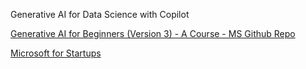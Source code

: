 Generative AI for Data Science with Copilot

[Generative AI for Beginners (Version 3) - A Course - MS Github Repo](https://github.com/microsoft/generative-ai-for-beginners)

[Microsoft for Startups](https://www.microsoft.com/en-us/startups?WT.mc_id=academic-105485-koreyst)
